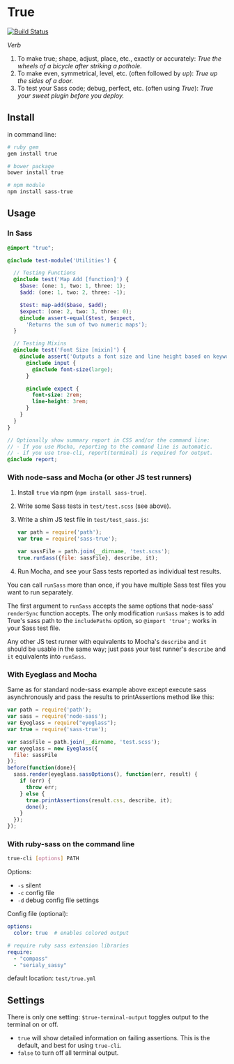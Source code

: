 True
====

[![Build Status](https://travis-ci.org/ericam/true.png?branch=master)](https://travis-ci.org/ericam/true)

*Verb*

1. To make true; shape, adjust, place, etc., exactly or accurately:
  *True the wheels of a bicycle after striking a pothole.*
2. To make even, symmetrical, level, etc. (often followed by *up*):
  *True up the sides of a door.*
3. To test your Sass code; debug, perfect, etc. (often using *True*):
  *True your sweet plugin before you deploy.*


Install
-------

in command line:

```bash
# ruby gem
gem install true

# bower package
bower install true

# npm module
npm install sass-true
```

Usage
-----

### In Sass

```scss
@import "true";

@include test-module('Utilities') {

  // Testing Functions
  @include test('Map Add [function]') {
    $base: (one: 1, two: 1, three: 1);
    $add: (one: 1, two: 2, three: -1);

    $test: map-add($base, $add);
    $expect: (one: 2, two: 3, three: 0);
    @include assert-equal($test, $expect,
      'Returns the sum of two numeric maps');
  }

  // Testing Mixins
  @include test('Font Size [mixin]') {
    @include assert('Outputs a font size and line height based on keyword.') {
      @include input {
        @include font-size(large);
      }

      @include expect {
        font-size: 2rem;
        line-height: 3rem;
      }
    }
  }
}

// Optionally show summary report in CSS and/or the command line:
// - If you use Mocha, reporting to the command line is automatic.
// - if you use true-cli, report(terminal) is required for output.
@include report;
```

### With node-sass and Mocha (or other JS test runners)

1. Install `true` via npm (`npm install sass-true`).

2. Write some Sass tests in `test/test.scss` (see above).

3. Write a shim JS test file in `test/test_sass.js`:

   ```js
   var path = require('path');
   var true = require('sass-true');

   var sassFile = path.join(__dirname, 'test.scss');
   true.runSass({file: sassFile}, describe, it);
   ```

4. Run Mocha, and see your Sass tests reported as individual test results.

You can call `runSass` more than once, if you have multiple Sass test files you
want to run separately.

The first argument to `runSass` accepts the same options that node-sass'
`renderSync` function accepts. The only modification `runSass` makes is to add
True's sass path to the `includePaths` option, so `@import 'true';` works in
your Sass test file.

Any other JS test runner with equivalents to Mocha's `describe` and `it` should
be usable in the same way; just pass your test runner's `describe` and `it`
equivalents into `runSass`.

### With Eyeglass and Mocha

Same as for standard node-sass example above except execute sass asynchronously and pass the results to printAssertions method like this:

```js
var path = require('path');
var sass = require('node-sass');
var Eyeglass = require("eyeglass");
var true = require('sass-true');

var sassFile = path.join(__dirname, 'test.scss');
var eyeglass = new Eyeglass({
  file: sassFile
});
before(function(done){
  sass.render(eyeglass.sassOptions(), function(err, result) {
    if (err) {
      throw err;
    } else {
      true.printAssertions(result.css, describe, it);
      done();
    }
  });
});
```

### With ruby-sass on the command line

```bash
true-cli [options] PATH
```

Options:
* `-s` silent
* `-c` config file
* `-d` debug config file settings

Config file (optional):

```yaml
options:
  color: true  # enables colored output

# require ruby sass extension libraries
require:
  - "compass"
  - "serialy_sassy"
```

default location: `test/true.yml`


Settings
--------

There is only one setting:
`$true-terminal-output`
toggles output to the terminal on or off.

- `true` will show detailed information on failing assertions.
  This is the default, and best for using `true-cli`.
- `false` to turn off all terminal output.

